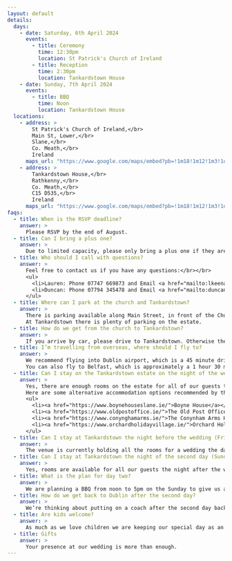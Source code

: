 ```yaml
---
layout: default
details:
  days:
    - date: Saturday, 6th April 2024
      events:
        - title: Ceremony
          time: 12:30pm
          location: St Patrick's Church of Ireland
        - title: Reception
          time: 2:30pm
          location: Tankardstown House
    - date: Sunday, 7th April 2024
      events:
        - title: BBQ
          time: Noon
          location: Tankardstown House
  locations:
    - address: >
        St Patrick's Church of Ireland,</br>
        Main St, Lower,</br>
        Slane,</br>
        Co. Meath,</br>
        Ireland
      maps_url: "https://www.google.com/maps/embed?pb=!1m18!1m12!1m3!1d2361.520907415852!2d-6.548905923030576!3d53.70898217239666!2m3!1f0!2f0!3f0!3m2!1i1024!2i768!4f13.1!3m3!1m2!1s0x486747ba2fa4d969%3A0xc2a6bf85b4c98f02!2sSt%20Patrick&#39;s%2C%20Church%20of%20Ireland!5e0!3m2!1sen!2suk!4v1685004606775!5m2!1sen!2suk"
    - address: >
        Tankardstown House,</br>
        Rathkenny,</br>
        Co. Meath,</br>
        C15 D535,</br>
        Ireland
      maps_url: "https://www.google.com/maps/embed?pb=!1m18!1m12!1m3!1d2359.730035646956!2d-6.613317823028807!3d53.740882772406344!2m3!1f0!2f0!3f0!3m2!1i1024!2i768!4f13.1!3m3!1m2!1s0x48674f42f26240cf%3A0x66088a3fdaa4eae5!2sTankardstown%20House!5e0!3m2!1sen!2suk!4v1685004687952!5m2!1sen!2suk"
faqs:
  - title: When is the RSVP deadline?
    answer: >
      Please RSVP by the end of August.
  - title: Can I bring a plus one?
    answer: >
      Due to limited capacity, please only bring a plus one if they are named on your invitation.
  - title: Who should I call with questions?
    answer: >
      Feel free to contact us if you have any questions:</br></br>
      <ul>
        <li>Lauren: Phone 07747 669873 and Email <a href="mailto:lkeenan21@yahoo.co.uk">lkeenan21@yahoo.co.uk</a></li>
        <li>Duncan: Phone 07794 345478 and Email <a href="mailto:duncan.loscombe@gmail.com">duncan.loscombe@gmail.com</a></li>
      </ul>
  - title: Where can I park at the church and Tankardstown?
    answer: >
      There is parking available along Main Street, in front of the Church. Otherwise it’s on street parking wherever you can find a space in Slane.</br></br>
      At Tankardstown there is plenty of parking on the estate.
  - title: How do we get from the church to Tankardstown?
    answer: >
      If you arrive by car, please drive to Tankardstown. Otherwise there will be a bus or car to take you over.
  - title: I’m travelling from overseas, where should I fly to?
    answer: >
      We recommend flying into Dublin airport, which is a 45 minute drive to the wedding. We’re thinking about organising a coach from Dublin depending on numbers, so please indicate on the RSVP form if you would be interested.</br></br>
      You can also fly to Belfast, which is approximately a 1 hour 30 minute drive from the wedding.
  - title: Can I stay on the Tankardstown estate on the night of the wedding (Saturday)?
    answer: >
      Yes, there are enough rooms on the estate for all of our guests to stay on the night of the wedding, at a bed & breakfast rate of 210 euros per room. All of the rooms are temporarily being held for our guests, so please indicate on the RSVP form if you would like one so we can confirm how many rooms we will need with the venue.</br></br>
      Here are some alternative accommodation options recommended by the venue:</br></br>
      <ul>
        <li><a href="https://www.boynehouseslane.ie/">Boyne House</a></li>
        <li><a href="https://www.oldpostoffice.ie/">The Old Post Office</a></li>
        <li><a href="https://www.conynghamarms.ie/">The Conynham Arms Hotel</a></li>
        <li><a href="https://www.orchardholidayvillage.ie/">Orchard Holiday Village</a></li>
      </ul>
  - title: Can I stay at Tankardstown the night before the wedding (Friday)?
    answer: >
      The venue is currently holding all the rooms for a wedding the day before, so a room the night before can’t be guaranteed.
  - title: Can I stay at Tankardstown the night of the second day (Sunday)?
    answer: >
      Yes, rooms are available for all our guests the night after the wedding, at a reduced rate of 180 euros per night. Please again indicate on the RSVP form if you would like one.
  - title: What is the plan for day two?
    answer: >
      We are planning a BBQ from noon to 5pm on the Sunday to give us a bit more time to celebrate with all our favourite people. It’s not compulsory but we would love to see as many of you as possible. The dress code is smart casual (chinos and a shirt).
  - title: How do we get back to Dublin after the second day?
    answer: >
      We’re thinking about putting on a coach after the second day back to Dublin. Please indicate whether you would find this useful when you RSVP.
  - title: Are kids welcome?
    answer: >
      As much as we love children we are keeping our special day as an adult only occasion.
  - title: Gifts
    answer: >
      Your presence at our wedding is more than enough.
---
```


